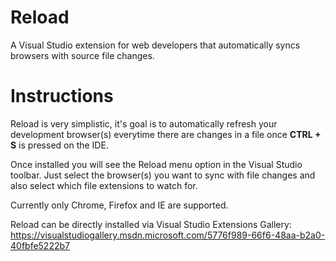 # Reload
A Visual Studio extension for web developers that automatically syncs browsers with source file changes.

# Instructions
Reload is very simplistic, it's goal is to automatically refresh your development browser(s) everytime there are changes in a file once <strong>CTRL + S</strong> is pressed on the IDE. 

Once installed you will see the Reload menu option in the Visual Studio toolbar. Just select the browser(s) you want to sync with file changes and also select which file extensions to watch for.

Currently only Chrome, Firefox and IE are supported.

Reload can be directly installed via Visual Studio Extensions Gallery:
https://visualstudiogallery.msdn.microsoft.com/5776f989-66f6-48aa-b2a0-40fbfe5222b7
 

